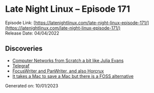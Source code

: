 # Late Night Linux – Episode 171
Episode Link: [https://latenightlinux.com/late-night-linux-episode-171/](https://latenightlinux.com/late-night-linux-episode-171/)  
Release Date: 04/04/2022
## Discoveries
* [Computer Networks from Scratch a bit like Julia Evans](https://www.networksfromscratch.com/)
* [Telegraf](https://www.influxdata.com/time-series-platform/telegraf/)
* [FocusWriter and PanWriter, and also Horcrux](https://gottcode.org/focuswriter/)
* [It takes a Mac to save a Mac but there is a FOSS alternative](https://support.apple.com/en-gb/guide/apple-configurator-mac/apdd5f3c75ad/mac)

Generated on: 10/01/2023